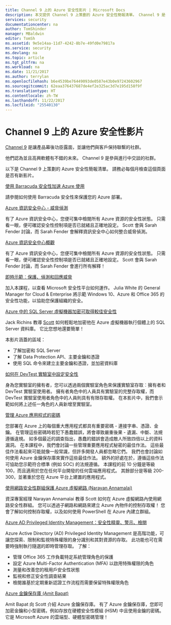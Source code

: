 ```yaml
---
title: Channel 9 上的 Azure 安全性影片 | Microsoft Docs
description: 本文提供 Channel 9 上策劃的 Azure 安全性簡報清單。 Channel 9 是一個社群，連繫使用我們產品的人員與我們產品的工作人員。
services: security
documentationcenter: na
author: TomShinder
manager: MBaldwin
editor: TomSh
ms.assetid: 9e5e14aa-11d7-4242-8b7e-49fd0e79817a
ms.service: security
ms.devlang: na
ms.topic: article
ms.tgt_pltfrm: na
ms.workload: na
ms.date: 11/21/2017
ms.author: terrylan
ms.openlocfilehash: b6e4539be76449093de0587e43b0e97243602967
ms.sourcegitcommit: 62eaa376437687de4ef2e325ac3d7e195d158f9f
ms.translationtype: HT
ms.contentlocale: zh-TW
ms.lasthandoff: 11/22/2017
ms.locfileid: "25540130"
---
```

# <a name="azure-security-videos-on-channel-9"></a>Channel 9 上的 Azure 安全性影片
[Channel 9](https://channel9.msdn.com/) 是讓產品幕後功臣露面，並讓他們與客戶保持聯繫的社群。

他們認為並且高興軟體有不錯的未來。 Channel 9 是參與進行中交談的社群。

以下是 Channel 9 上策劃的 Azure 安全性簡報清單。 請務必每個月檢查這個頁面是否有新影片。

[使用 Barracuda 安全性加速 Azure 使用](https://channel9.msdn.com/events/Microsoft-Azure-Marketplace-ISV-Solutions-Webinar-Series/Webinar-1-Accelerating-Azure-Consumption-with-Barracuda-Security/Webinar-1-Accelerating-Azure-Consumption-with-Barracuda-Security)

請參閱如何使用 Barracuda 安全性來保護您的 Azure 部署。

[Azure 資訊安全中心 - 威脅偵測](https://channel9.msdn.com/Shows/Azure-Friday/Azure-Security-Center-Threat-Detection)

有了 Azure 資訊安全中心，您便可集中檢閱所有 Azure 資源的安全性狀態。 只需看一眼，便可確認安全性控制項是否已就緒且正確地設定。 Scott 會與 Sarah Fender 討論，而 Sarah Fender 會解釋資訊安全中心如何整合威脅偵測。

[Azure 資訊安全中心概觀](https://channel9.msdn.com/Shows/Azure-Friday/Azure-Security-Center-Overview)

有了 Azure 資訊安全中心，您便可集中檢閱所有 Azure 資源的安全性狀態。 只需看一眼，便可確認安全性控制項是否已就緒且正確地設定。 Scott 會與 Sarah Fender 討論，而 Sarah Fender 會進行所有解釋！

[即時示範︰保護、偵測和回應威脅](https://channel9.msdn.com/events/Virtual-Security-Summit/Virtual-Security-Summit-2016/Live-Demo-Protecting-against-Detecting-and-Responding-to-Threats)

加入本課程，以查看 Microsoft 安全性平台如何運作。 Julia White 的 General Manager for Cloud & Enterprise 將示範 Windows 10、Azure 和 Office 365 的安全性功能，以協助您保護組織的安全。

[Azure 中的 SQL Server 虛擬機器加密可取得較佳安全性](https://channel9.msdn.com/Shows/Azure-Friday/Encryption-in-SQL-Azure-for-better-security)

Jack Richins 教導 [Scott](https://channel9.msdn.com/Niners/Glucose) 如何輕鬆地加密他在 Azure 虛擬機器執行個體上的 SQL Server 資料庫。 它比您想地還要簡單！

本影片涵蓋的區域：

* 了解加密和 SQL Server
* 了解 Data Protection API、主要金鑰和憑證
* 使用 SQL 命令來建立主要金鑰和憑證，並加密資料庫

[如何在 DevTest 實驗室中設定安全性](https://channel9.msdn.com/Blogs/Azure/How-to-set-security-in-your-DevTest-Lab)

身為您實驗室的擁有者，您可以透過兩個實驗室角色來保護實驗室存取︰擁有者和 DevTest 實驗室使用者。 擁有者角色中的人員具有實驗室的完整存取權，而 DevTest 實驗室使用者角色中的人員則具有有限存取權。 在本影片中，我們會示範如何將上述任一角色的人員新增至實驗室。

[管理 Azure 應用程式的密碼](https://channel9.msdn.com/events/Build/2016/P456)

您部署在 Azure 上的每個重大應用程式都具有重要密碼 - 連接字串、憑證、金鑰。 在管理這些密碼時若犯下愚蠢錯誤，將會導致嚴重後果 - 遺漏、中斷、法規遵循違規。 如多個最近的調查指出，愚蠢的錯誤會造成敵人所致四倍以上的資料漏洞。 在本課程中，我們會討論一些管理重要應用程式秘密的最佳作法。 這些最佳作法看起來可能就像一般常識，但許多開發人員都忽略它們。 我們也會討論如何使用 Azure 金鑰保存庫來實作這些最佳作法。 額外的好處在於，遵循這些作法可協助您示範符合標準 (例如 SOC) 的法規遵循。 本課程的前 10 分鐘是等級 100，而且適用於您在任何平台開發的任何雲端應用程式。 其餘部分是等級 200-300，並著重於您在 Azure 平台上建置的應用程式。

[使用網路安全性群組保護 Azure 虛擬網路 (Narayan Annamalai)](https://channel9.msdn.com/Shows/Azure-Friday/Sucruing-your-Azure-Virtual-Network-using-Network-ACLs-with-Narayan-Annamalai)

資深專案經理 Narayan Annamalai 教導 Scott 如何在 Azure 虛擬網路內使用網路安全性群組。 您可以透過子網路和網路來建立 Azure 內物件的控制存取權！ 您會了解如何控制存取權，以及如何使用 PowerShell 在 Azure 內建立群組。

[Azure AD Privileged Identity Management：安全性精靈、警示、檢閱](https://channel9.msdn.com/Series/Azure-Active-Directory-Videos-Demos/Azure-AD-Privileged-Identity-Management-Security-Wizard-Alerts-Reviews)

Azure Active Directory (AD) Privileged Identity Management 是高階功能，可讓您探索、限制和監視特殊權限的身分識別和其對資源的存取。 此功能也可在需要時強制執行隨選的即時管理存取。 了解：

* 管理 Office 365 工作負載特定系統管理角色的保護
* 設定 Azure Multi-Factor Authentication (MFA) 以啟用特殊權限的角色
* 測量和改善您的租用戶安全性狀態
* 監視和修正安全性調查結果
* 檢閱誰基於定期重新認證工作流程而需要保留特殊權限角色

[Azure 金鑰保存庫 (Amit Bapat)](https://channel9.msdn.com/Shows/Azure-Friday/Azure-Key-Vault-with-Amit-Bapat)

Amit Bapat 向 Scott 介紹 Azure 金鑰保存庫。 有了 Azure 金鑰保存庫，您即可加密金鑰和小型密碼，例如存放在硬體安全性模組 (HSM) 中且使用金鑰的密碼。 它是 Microsoft Azure 的雲端型、硬體型密碼管理！
